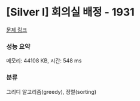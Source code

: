 # [Silver I] 회의실 배정 - 1931 

[문제 링크](https://www.acmicpc.net/problem/1931) 

### 성능 요약

메모리: 44108 KB, 시간: 548 ms

### 분류

그리디 알고리즘(greedy), 정렬(sorting)

